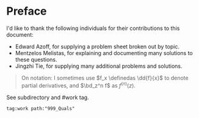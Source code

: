# Preface

I'd like to thank the following individuals for their contributions to this document:

- Edward Azoff, for supplying a problem sheet broken out by topic.
- Mentzelos Melistas, for explaining and documenting many solutions to these questions.
- Jingzhi Tie, for supplying many additional problems and solutions.


> On notation: I sometimes use $f_x \definedas \dd{f}{x}$ to denote partial derivatives, and $\bd_z^n f$ as $f^{(n)}(z)$.

See subdirectory and #work tag.
  
```query
tag:work path:"999_Quals"
```

